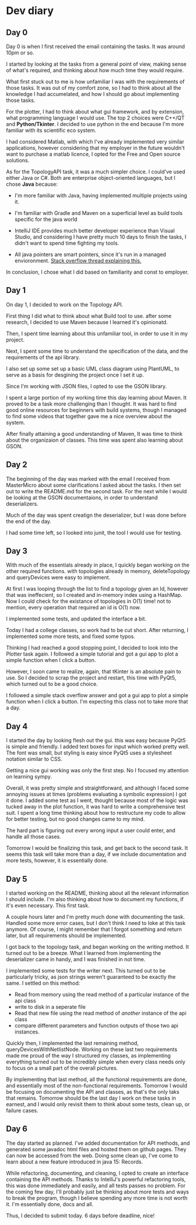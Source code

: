 # Dev diary

## Day 0

Day 0 is when I first received the email containing the tasks. It was around 10pm or so.

I started by looking at the tasks from a general point of view, making sense of what's required,  and thinking about how much time they would require.

What first stuck out to me is how unfamiliar I was with the requirements of those tasks. It was out of my comfort zone, so I had to think about all the knowledge I had accumelated, and how I should go about implementing those tasks.

For the plotter, I had to think about what gui framework, and by extension, what programming language I would use. The top 2 choices were C++/QT and **Python/Tkinter**. I decided to use python in the end because I'm more familiar with its scientific eco system.

I had considered Matlab, with which I've already implemented very similar applications, however considering that my employer in the future wouldn't want to purchase a matlab licence, I opted for the Free and Open source solutions.

As for the TopologyAPI task, it was a much simpler choice. I could've used either Java or C#. Both are enterprise object-oriented languages, but I chose **Java** because:  

* I'm more familiar with Java, having implemented multiple projects using it.

* I'm familiar with Gradle and Maven on a superficial level as build tools specific for the java world

* IntelliJ IDE provides much better developer experience than Visual Studio, and considering I have pretty much 10 days to finish the tasks, I didn't want to spend time fighting my tools.

* All java pointers are smart pointers, since it's run in a managed envioronment. [Stack overflow thread explaining this.](https://stackoverflow.com/questions/4783636/are-there-smart-pointers-in-java)

In conclusion, I chose what I did based on familiarity and const to employer.

## Day 1

On day 1, I decided to work on the Topology API.

First thing I did what to think about what Build tool to use. after some research, I decided to use Maven because I learned it's opinionatd.

Then, I spent time learning about this unfamiliar tool, in order to use it in my project.

Next, I spent some time to understand the specification of the data, and the requirements of the api library.

I also set up some set up a basic UML class diagram using PlantUML, to serve as a basis for desgining the project once I set it up.

Since I'm working with JSON files, I opted to use the GSON library.

I spent a large portion of my working time this day learning about Maven. It proved to be a task more challenging than I thought. It was hard to find good online resources for beginners with build systems, though I managed to find some videos that together gave me a nice overview about the system.

After finally attaining a good understanding of Maven, It was time to think about the organizaion of classes. This time was spent also learning about GSON.

## Day 2

The beginning of the day was marked with the email I received from MasterMicro about some clarifications I asked about the tasks. I then set out to write the README.md for the second task. For the next while I would be looking at the GSON documentaions, in order to understand deserializers.

Much of the day was spent creatign the deserializer, but I was done before the end of the day.

I had some time left, so I looked into junit, the tool I would use for testing.

## Day 3

With much of the essentials already in place, I quickly began working on the other required functions. with topologies already in memory, deleteTopology and queryDevices were easy to implement.

At first I was looping through the list to find a topology given an Id, however that was ineffecient, so I created and in-memory index using a HashMap. Now I could check for the existance of topologies in O(1) time! not to mention, every operation that required an id is O(1) now.

I implemented some tests, and updated the interface a bit.

Today I had a college classes, so work had to be cut short. After returning, I implemented some more tests, and fixed some typos.

Thinking I had reached a good stopping point, I decided to look into the Plotter task again. I followed a simple tutorial and got a gui app to plot a simple function when I click a button.

However, I soon came to realize, again, that tKinter is an absolute pain to use. So I decided to scrap the project and restart, this time with PyQt5, which turned out to be a good choice.

I followed a simple stack overflow answer and got a gui app to plot a simple function when I click a button. I'm expecting this class not to take more that a day.

## Day 4

I started the day by looking flesh out the gui. this was easy because PyQt5 is simple and friendly. I added text boxes for input which worked pretty well. The font was small, but styling is easy since PyQt5 uses a stylesheet notation similar to CSS.

Getting a nice gui working was only the first step. No I focused my attention on learning sympy.

Overall, it was pretty simple and straightforward, and although I faced some annoying issues at times (problems evaluating a symbolic expression) I got it done. I added some test as I went, thought because most of the logic was tucked away in the plot function, it was hard to write a comprehensive test suit. I spent a long time thinking about how to restructure my code to allow for better testing, but no good changes came to my mind.

The hard part is figuring out every wrong input a user could enter, and handle all those cases.

Tomorrow I would be finalizing this task, and get back to the second task. It seems this task will take more than a day, if we include documentation and more tests, however, it is essentially done.

## Day 5

I started working on the README, thinking about all the relevant information I should include. I'm also thinking about how to document my functions, if it's even necessary. This first task.

A couple hours later and I'm pretty much done with documenting the task. Handled some more error cases, but I don't think I need to loke at this task anymore. Of course, I might remember that I forgot something and return later, but all requirements should be implemented.

I got back to the topology task, and began working on the writing method. It turned out to be a breeze. What I learned from implementing the deserializer came in handy, and I was finished in not time.

I implemented some tests for the writer next. This turned out to be particularly tricky, as json strings weren't guaranteed to be exactly the same. I settled on this method:

* Read from memory using the read method of a particular instance of the api class
* write to disk in a seperate file
* Read that new file using the read method of *another* instance of the api class
* compare different parameters and function outputs of those two api instances.

Quickly then, I implemented the last remaining method, queryDevicesWithNetlistNode. Working on these last two requirements made me proud of the way I structured my classes, as implementing everything turned out to be incredibly simple when every class needs only to focus on a small part of the overall pictures.

By implementing that last method, all the functional requirements are done, and essentially most of the non-functional requirements. Tomorrow I would be focusing on documenting the API and classes, as that's the only taks that remains. Tomorrow should be the last day I work on these tasks in earnest, and I would only revisit them to think about some tests, clean up, or failure cases.

## Day 6

The day started as planned. I've added documentation for API methods, and generated some javadoc html files and hosted them on github pages. They can now be accessed from the web. Doing some clean up, I've come to learn about a new feature introduced in java 15: Records.

While refactoring, documenting, and cleaning, I opted to create an interface containing the API methods. Thanks to IntelliJ's powerful refactoring tools, this was done immediately and easily, and all tests passes no problem. For the coming few day, I'll probably just be thinking about more tests and ways to break the program, though I believe spending any more time is not worth it. I'm essentially done, docs and all.

Thus, I decided to submit today. 6 days before deadline, nice!
